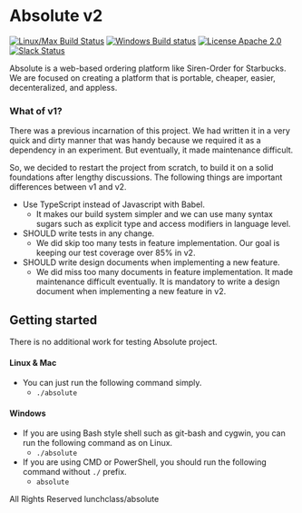 Absolute v2
===========
[![Linux/Max Build Status](https://travis-ci.org/lunchclass/absolute.svg?branch=master)](https://travis-ci.org/lunchclass/absolute/branches)
[![Windows Build status](https://ci.appveyor.com/api/projects/status/099u4iekeny4lpsa/branch/master?svg=true)](https://ci.appveyor.com/project/romandev/absolute/branch/master)
[![License Apache 2.0](https://img.shields.io/badge/License-Apache%202.0-yellowgreen.svg)](https://opensource.org/licenses/Apache-2.0)
[![Slack Status](https://img.shields.io/badge/slack-online-green.svg)](https://bit.ly/lunchclass_slack)

Absolute is a web-based ordering platform like Siren-Order for Starbucks.
We are focused on creating a platform that is portable, cheaper, easier,
decenteralized, and appless.

### What of v1?
There was a previous incarnation of this project. We had written it in a very quick and dirty manner that was handy because we required it as a dependency in an experiment. But eventually, it made maintenance difficult.

So, we decided to restart the project from scratch, to build it on a solid foundations after lengthy discussions.
The following things are important differences between v1 and v2.
- Use TypeScript instead of Javascript with Babel.
  - It makes our build system simpler and we can use many syntax sugars such as explicit type and access modifiers in language level.
- SHOULD write tests in any change.
  - We did skip too many tests in feature implementation. Our goal is keeping our test coverage over 85% in v2.
- SHOULD write design documents when implementing a new feature.
  - We did miss too many documents in feature implementation. It made maintenance difficult eventually. It is mandatory to write a design document when implementing a new feature in v2.

## Getting started
There is no additional work for testing Absolute project.

#### Linux & Mac
- You can just run the following command simply.
  - ```./absolute```

#### Windows
- If you are using Bash style shell such as git-bash and cygwin, you can run the following command as on Linux.
  - ```./absolute```
- If you are using CMD or PowerShell, you should run the following command without ```./``` prefix.
  - ```absolute```

All Rights Reserved lunchclass/absolute
